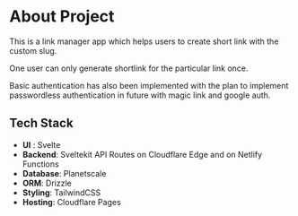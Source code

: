 # About Project

This is a link manager app which helps users to create short link with the custom slug.

One user can only generate shortlink for the particular link once.

Basic authentication has also been implemented with the plan to implement passwordless authentication in future with magic link and google auth.

## Tech Stack

- **UI** : Svelte
- **Backend**: Sveltekit API Routes on Cloudflare Edge and on Netlify Functions
- **Database**: Planetscale
- **ORM**: Drizzle
- **Styling**: TailwindCSS
- **Hosting**: Cloudflare Pages
